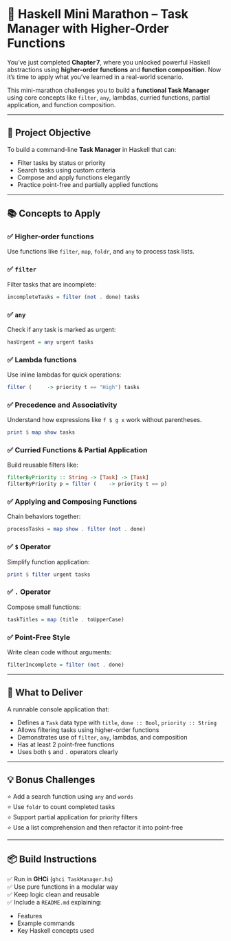 
# 🧠 Haskell Mini Marathon – Task Manager with Higher-Order Functions

You’ve just completed **Chapter 7**, where you unlocked powerful Haskell abstractions using **higher-order functions** and **function composition**. Now it’s time to apply what you’ve learned in a real-world scenario.

This mini-marathon challenges you to build a **functional Task Manager** using core concepts like `filter`, `any`, lambdas, curried functions, partial application, and function composition.

---

## 🎯 Project Objective

To build a command-line **Task Manager** in Haskell that can:

- Filter tasks by status or priority  
- Search tasks using custom criteria  
- Compose and apply functions elegantly  
- Practice point-free and partially applied functions

---

## 📚 Concepts to Apply

### ✅ Higher-order functions

Use functions like `filter`, `map`, `foldr`, and `any` to process task lists.

### ✅ `filter`

Filter tasks that are incomplete:

```haskell
incompleteTasks = filter (not . done) tasks
```

### ✅ `any`

Check if any task is marked as urgent:

```haskell
hasUrgent = any urgent tasks
```

### ✅ Lambda functions

Use inline lambdas for quick operations:

```haskell
filter (	 -> priority t == "High") tasks
```

### ✅ Precedence and Associativity

Understand how expressions like `f $ g x` work without parentheses.

```haskell
print $ map show tasks
```

### ✅ Curried Functions & Partial Application

Build reusable filters like:

```haskell
filterByPriority :: String -> [Task] -> [Task]
filterByPriority p = filter (	 -> priority t == p)
```

### ✅ Applying and Composing Functions

Chain behaviors together:

```haskell
processTasks = map show . filter (not . done)
```

### ✅ `$` Operator

Simplify function application:

```haskell
print $ filter urgent tasks
```

### ✅ `.` Operator

Compose small functions:

```haskell
taskTitles = map (title . toUpperCase)
```

### ✅ Point-Free Style

Write clean code without arguments:

```haskell
filterIncomplete = filter (not . done)
```

---

## 🧪 What to Deliver

A runnable console application that:

- Defines a `Task` data type with `title`, `done :: Bool`, `priority :: String`
- Allows filtering tasks using higher-order functions
- Demonstrates use of `filter`, `any`, lambdas, and composition
- Has at least 2 point-free functions
- Uses both `$` and `.` operators clearly

---

## 💡 Bonus Challenges

⭐ Add a search function using `any` and `words`  
⭐ Use `foldr` to count completed tasks  
⭐ Support partial application for priority filters  
⭐ Use a list comprehension and then refactor it into point-free

---

## 📦 Build Instructions

✅ Run in **GHCi** (`ghci TaskManager.hs`)  
✅ Use pure functions in a modular way  
✅ Keep logic clean and reusable  
✅ Include a `README.md` explaining:
- Features  
- Example commands  
- Key Haskell concepts used  
